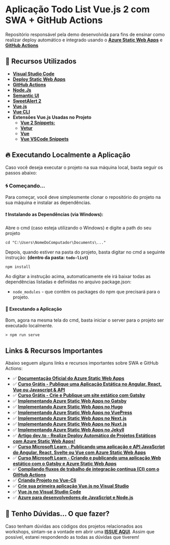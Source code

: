# Aplicação Todo List Vue.js 2 com SWA + GitHub Actions



Repositório responsável pela demo desenvolvida para fins de ensinar como realizar deploy automático e integrado usando o **[Azure Static Web Apps](https://docs.microsoft.com/azure/static-web-apps/?WT.mc_id=javascript-0000-gllemos)** e **[GitHub Actions](https://help.github.com/pt/actions)**

## 🚀 Recursos Utilizados

* **[Visual Studio Code](https://code.visualstudio.com/?WT.mc_id=javascript-0000-gllemos)**
* **[Deploy Static Web Apps](https://docs.microsoft.com/azure/static-web-apps/?WT.mc_id=javascript-0000-gllemos)**
* **[GitHub Actions](https://help.github.com/pt/actions)**
* **[Node.Js](https://nodejs.org/en/)**
* **[Semantic UI](https://semantic-ui.com/)**
* **[SweetAlert 2](https://sweetalert2.github.io/)**
* **[Vue.js](https://vuejs.org/)**
* **[Vue CLI](https://cli.vuejs.org/)**
* **Extensões Vue.js Usadas no Projeto**
    - **[Vue 2 Snippets:](https://marketplace.visualstudio.com/items?itemName=hollowtree.vue-snippets&WT.mc_id=javascript-0000-gllemos)**
    - **[Vetur](https://marketplace.visualstudio.com/items?itemName=octref.vetur&WT.mc_id=javascript-0000-gllemos)**
    - **[Vue](https://marketplace.visualstudio.com/items?itemName=liuji-jim.vue&WT.mc_id=javascript-0000-gllemos)**
    - **[Vue VSCode Snippets](https://marketplace.visualstudio.com/items?itemName=sdras.vue-vscode-snippets&WT.mc_id=javascript-0000-gllemos)**

## 🔥 Executando Localmente a Aplicação 

Caso você deseja executar o projeto na sua máquina local, basta seguir os passos abaixo:

### 🌀 Começando... 

Para começar, você deve simplesmente clonar o repositório do projeto na sua máquina e instalar as dependências.

#### ❗️ Instalando as Dependências (via Windows): 

Abre o cmd (caso esteja utilizando o Windows) e digite a path do seu projeto

```
cd "C:\Users\NomeDoComputador\Documents\..."
```

Depois, quando estiver na pasta do projeto, basta digitar no cmd a seguinte instrução: **(dentro da pasta: `todo-list`)**

```
npm install
```

Ao digitar a instrução acima, automaticamente ele irá baixar todas as dependências listadas e definidas no arquivo package.json:

* `node_modules` - que contêm os packages do npm que precisará para o projeto.

#### 💨 Executando a Aplicação 

Bom, agora na mesma tela do cmd, basta iniciar o server para o projeto ser executado localmente.

```
> npm run serve
```

## Links & Recursos Importantes

Abaixo seguem alguns links e recursos importantes sobre SWA e GitHub Actions:

- ✅ **[Documentação Oficial do Azure Static Web Apps
](https://docs.microsoft.com/azure/static-web-apps/?WT.mc_id=javascript-23665-gllemos)**
- ✅ **[Curso Grátis - Publique uma Aplicação Estática no Angular, React, Vue ou Javascript & API](https://docs.microsoft.com/pt-br/learn/modules/publish-app-service-static-web-app-api/?WT.mc_id=javascript-23665-gllemos)**
- ✅ **[Curso Grátis - Crie e Publique um site estático com Gatsby](https://docs.microsoft.com/pt-br/learn/modules/create-deploy-static-webapp-gatsby-app-service/?WT.mc_id=javascript-23665-gllemos)**
- ✅ **[Implementando Azure Static Web Apps no Gatsby](https://docs.microsoft.com/azure/static-web-apps/publish-gatsby/?WT.mc_id=javascript-23665-gllemos)**
- ✅ **[Implementando Azure Static Web Apps no Hugo](https://docs.microsoft.com/azure/static-web-apps/publish-hugo/?WT.mc_id=javascript-23665-gllemos)**
- ✅ **[Implementando Azure Static Web Apps no VuePress](https://docs.microsoft.com/azure/static-web-apps/publish-vuepress/?WT.mc_id=javascript-23665-gllemos)**
- ✅ **[Implementando Azure Static Web Apps no Next.js](https://docs.microsoft.com/pt-br/azure/static-web-apps/deploy-nextjs/?WT.mc_id=javascript-23665-gllemos)**
- ✅ **[Implementando Azure Static Web Apps no Nuxt.js](https://docs.microsoft.com/azure/static-web-apps/deploy-nuxtjs/?WT.mc_id=javascript-23665-gllemos)**
- ✅ **[Implementando Azure Static Web Apps no Jekyll](https://docs.microsoft.com/pt-br/azure/static-web-apps/publish-jekyll/?WT.mc_id=javascript-23665-gllemos)**
- ✅ **[Artigo dev.to - Realize Deploy Automático de Projetos Estáticos com Azure Static Web Apps!](https://dev.to/azure/realize-deploy-automatico-de-projetos-estaticos-com-azure-static-web-apps-2nfj)**
- ✅ **[Curso Microsoft Learn - Publicando uma aplicação e API JavaScript do Angular, React, Svelte ou Vue com Azure Static Web Apps](https://docs.microsoft.com/learn/modules/publish-app-service-static-web-app-api?WT.mc_id=javascript-23665-gllemos)**
- ✅ **[Curso Microsoft Learn - Criando e publicando uma aplicação Web estático com o Gatsby e Azure 
Static Web Apps](https://docs.microsoft.com/learn/modules/create-deploy-static-webapp-gatsby-app-service?WT.mc_id=javascript-23665-gllemos)**
- ✅ **[Compilando fluxos de trabalho de integração contínua (CI) com o GitHub Actions](https://docs.microsoft.com/learn/modules/github-actions-ci/?WT.mc_id=javascript-23665-gllemos)**
- ✅ **[Criando Projeto no Vue-Cli](https://cli.vuejs.org/guide/creating-a-project.html#using-the-gui)** 
- ✅ **[Crie sua primeira aplicação Vue.js no Visual Studio](https://docs.microsoft.com/visualstudio/javascript/quickstart-vuejs-with-nodejs?view=vs-2019&WT.mc_id=javascript-23665-gllemos)** 
- ✅ **[Vue.js no Visual Studio Code](https://code.visualstudio.com/docs/nodejs/vuejs-tutorial?WT.mc_id=javascript-23665-gllemos)** 
- ✅ **[Azure para desenvolvedores de JavaScript e Node.js](https://docs.microsoft.com/javascript/azure/?view=azure-node-latest&WT.mc_id=javascript-23665-gllemos)** 

## 🚩 Tenho Dúvidas... O que fazer? 

Caso tenham dúvidas aos códigos dos projetos relacionados aos workshops, sintam-se a vontade em abrir uma **[ISSUE AQUI](https://github.com/glaucia86/vue-chat-swa/issues)**. Assim que possível, estarei respondendo as todas as dúvidas que tiverem!
